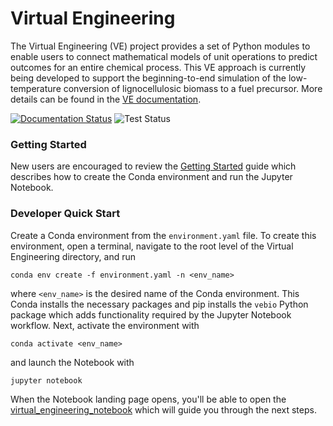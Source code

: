 # Virtual Engineering

The Virtual Engineering (VE) project provides a set of Python modules to enable users to connect mathematical models of unit operations to predict outcomes for an entire chemical process. This VE approach is currently being developed to support the beginning-to-end simulation of the low-temperature conversion of lignocellulosic biomass to a fuel precursor. More details can be found in the [VE documentation](https://virtualengineering.readthedocs.io/en/latest/index.html).

[![Documentation Status](https://readthedocs.org/projects/virtualengineering/badge/?version=latest)](https://virtualengineering.readthedocs.io/en/latest/?badge=latest)
![Test Status](https://github.com/NREL/VirtualEngineering/actions/workflows/test_vebio.yml/badge.svg)


### Getting Started

New users are encouraged to review the [Getting Started](https://virtualengineering.readthedocs.io/en/latest/how_to_guides/getting_started.html#getting-started) guide which describes how to create the Conda environment and run the Jupyter Notebook.


### Developer Quick Start

Create a Conda environment from the `environment.yaml` file. To create this environment, open a terminal, navigate to the root level of the Virtual Engineering directory, and run

`conda env create -f environment.yaml -n <env_name>`

where `<env_name>` is the desired name of the Conda environment. This Conda installs the necessary packages and pip installs the `vebio` Python package which adds functionality required by the Jupyter Notebook workflow.  Next, activate the environment with

`conda activate <env_name>`

and launch the Notebook with

`jupyter notebook`

When the Notebook landing page opens, you'll be able to open the [virtual_engineering_notebook](virtual_engineering_notebook.md) which will guide you through the next steps.
